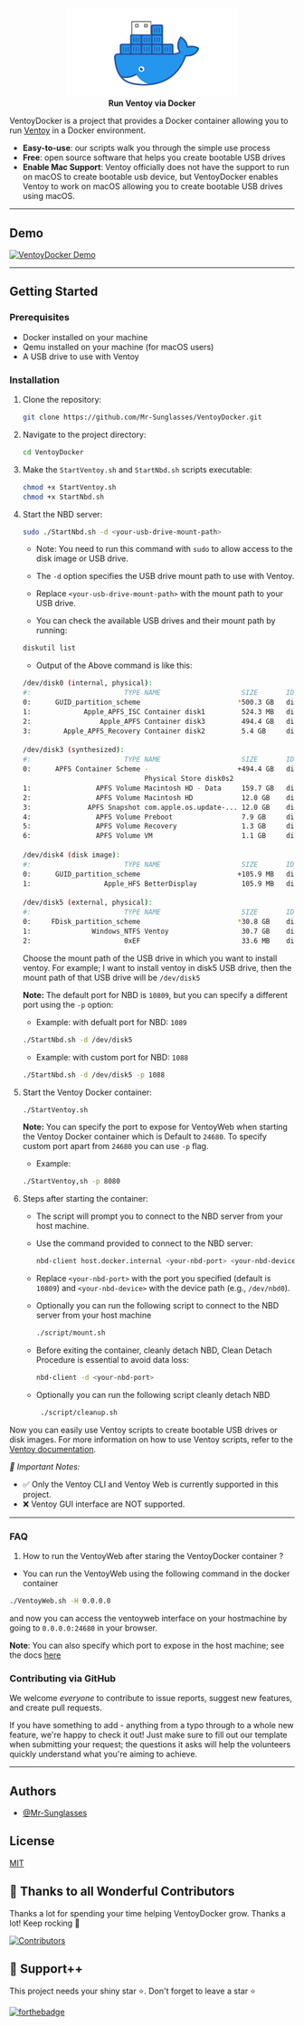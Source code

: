 <!-- markdownlint-configure-file { "MD004": { "style": "consistent" } } -->
<!-- markdownlint-disable MD033 -->
#

<p align="center">
  <img src="./assets/VentoyDocker.png" alt="VentoyDocker logo" width="300" />
  <br>
  <strong>Run Ventoy via Docker</strong>
</p>

<!-- markdownlint-enable MD033 -->

VentoyDocker is a project that provides a Docker container allowing you to run [Ventoy](https://www.ventoy.net/) in a Docker environment. 

- **Easy-to-use**: our scripts walk you through the simple use process
- **Free**: open source software that helps you create bootable USB drives
- **Enable Mac Support**: Ventoy officially does not have the support to run on macOS to create bootable usb device, but VentoyDocker enables Ventoy to work on macOS allowing you to create bootable USB drives using macOS.

-----

## Demo

[![VentoyDocker Demo](https://img.youtube.com/vi/lMra8McfwAk/0.jpg)](https://www.youtube.com/watch?v=lMra8McfwAk)

-----

## Getting Started

### Prerequisites
- Docker installed on your machine
- Qemu installed on your machine (for macOS users)
- A USB drive to use with Ventoy

### Installation
1. Clone the repository:
   ```bash
   git clone https://github.com/Mr-Sunglasses/VentoyDocker.git
   ```
2. Navigate to the project directory:
   ```bash
   cd VentoyDocker
   ``` 
3. Make the `StartVentoy.sh` and `StartNbd.sh` scripts executable:
   ```bash
   chmod +x StartVentoy.sh
   chmod +x StartNbd.sh
   ``` 
4. Start the NBD server:
   ```bash
   sudo ./StartNbd.sh -d <your-usb-drive-mount-path>
   ```

    - Note: You need to run this command with `sudo` to allow access to the disk image or USB drive.
    - The `-d` option specifies the USB drive mount path to use with Ventoy.
   - Replace `<your-usb-drive-mount-path>` with the mount path to your USB drive.

   - You can check the available USB drives and their mount path by running:
   ```bash
   diskutil list
   ```
   - Output of the Above command is like this:
   ```bash
   /dev/disk0 (internal, physical):
   #:                       TYPE NAME                    SIZE       IDENTIFIER
   0:      GUID_partition_scheme                        *500.3 GB   disk0
   1:             Apple_APFS_ISC Container disk1         524.3 MB   disk0s1
   2:                 Apple_APFS Container disk3         494.4 GB   disk0s2
   3:        Apple_APFS_Recovery Container disk2         5.4 GB     disk0s3

   /dev/disk3 (synthesized):
   #:                       TYPE NAME                    SIZE       IDENTIFIER
   0:      APFS Container Scheme -                      +494.4 GB   disk3
                                 Physical Store disk0s2
   1:                APFS Volume Macintosh HD - Data     159.7 GB   disk3s1
   2:                APFS Volume Macintosh HD            12.0 GB    disk3s3
   3:              APFS Snapshot com.apple.os.update-... 12.0 GB    disk3s3s1
   4:                APFS Volume Preboot                 7.9 GB     disk3s4
   5:                APFS Volume Recovery                1.3 GB     disk3s5
   6:                APFS Volume VM                      1.1 GB     disk3s6

   /dev/disk4 (disk image):
   #:                       TYPE NAME                    SIZE       IDENTIFIER
   0:      GUID_partition_scheme                        +105.9 MB   disk4
   1:                  Apple_HFS BetterDisplay           105.9 MB   disk4s1

   /dev/disk5 (external, physical):
   #:                       TYPE NAME                    SIZE       IDENTIFIER
   0:     FDisk_partition_scheme                        *30.8 GB    disk5
   1:               Windows_NTFS Ventoy                  30.7 GB    disk5s1
   2:                       0xEF                         33.6 MB    disk5s 
   ```
   Choose the mount path of the USB drive in which you want to install ventoy. For example; I want to install ventoy in disk5 USB drive, then the mount path of that USB drive will be `/dev/disk5`

   __Note:__ The default port for NBD is `10809`, but you can specify a different port using the `-p` option:
   
   - Example: with defualt port for NBD: `1089`

   ```bash
   ./StartNbd.sh -d /dev/disk5
   ```

   - Example: with custom port for NBD: `1088`

   ```bash
   ./StartNbd.sh -d /dev/disk5 -p 1088
   ```

5. Start the Ventoy Docker container:
   ```bash
   ./StartVentoy.sh
   ```  

   __Note:__ You can specify the port to expose for VentoyWeb when starting the Ventoy Docker container which is Default to `24680`. To specify custom port apart from `24680` you can use `-p` flag.

   - Example:
   ```bash
   ./StartVentoy,sh -p 8080
   ```

6. Steps after starting the container:
   - The script will prompt you to connect to the NBD server from your host machine.
   - Use the command provided to connect to the NBD server:
     ```bash
     nbd-client host.docker.internal <your-nbd-port> <your-nbd-device>
     ```
   - Replace `<your-nbd-port>` with the port you specified (default is `10809`) and `<your-nbd-device>` with the device path (e.g., `/dev/nbd0`).
   - Optionally you can run the following script to connect to the NBD server from your host machine
     ```bash
     ./script/mount.sh
     ```


   - Before exiting the container, cleanly detach NBD, Clean Detach Procedure is essential to avoid data loss: 
        ```bash
        nbd-client -d <your-nbd-port>
        ```
   - Optionally you can run the following script cleanly detach NBD
        ```bash
         ./script/cleanup.sh
        ```

Now you can easily use Ventoy scripts to create bootable USB drives or disk images. For more information on how to use Ventoy scripts, refer to the [Ventoy documentation](https://www.ventoy.net/en/doc_start.html).

_📢 Important Notes:_
- ✅ Only the Ventoy CLI and Ventoy Web is currently supported in this project.
- ❌ Ventoy GUI interface are NOT supported.

----

### FAQ

1. How to run the VentoyWeb after staring the VentoyDocker container ?
- You can run the VentoyWeb using the following command in the docker container
```bash
./VentoyWeb.sh -H 0.0.0.0
```

and now you can access the ventoyweb interface on your hostmachine by going to `0.0.0.0:24680` in your browser.

__Note__: You can also specify which port to expose in the host machine; see the docs [here](#installation)

### Contributing via GitHub

We welcome _everyone_ to contribute to issue reports, suggest new features, and create pull requests.

If you have something to add - anything from a typo through to a whole new feature, we're happy to check it out! Just make sure to fill out our template when submitting your request; the questions it asks will help the volunteers quickly understand what you're aiming to achieve.

-----

## Authors

- [@Mr-Sunglasses](https://www.github.com/Mr-Sunglasses)

## License

[MIT](https://choosealicense.com/licenses/mit/)

## 💪 Thanks to all Wonderful Contributors

Thanks a lot for spending your time helping VentoyDocker grow.
Thanks a lot! Keep rocking 🍻

[![Contributors](https://contrib.rocks/image?repo=Mr-Sunglasses/VentoyDocker)](https://github.com/Mr-Sunglasses/VentoyDocker/graphs/contributors)

## 🙏 Support++

This project needs your shiny star ⭐.
Don't forget to leave a star ⭐️

[![forthebadge](https://forthebadge.com/images/badges/built-with-love.svg)](https://forthebadge.com)
